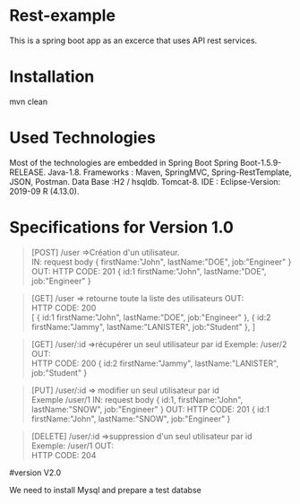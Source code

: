 # Rest-example
This is a spring boot app as an excerce that uses API rest services.
# Installation
mvn clean 

# Used Technologies
Most of the technologies are embedded in Spring Boot
Spring Boot-1.5.9-RELEASE.
Java-1.8.
Frameworks : Maven, SpringMVC, Spring-RestTemplate, JSON, Postman.
Data Base :H2 / hsqldb.
Tomcat-8.
IDE : Eclipse-Version: 2019-09 R (4.13.0).

# Specifications for Version 1.0
> [POST] /user 
=>Création d'un utilisateur.  
IN:
request body
{ 
firstName:"John",
lastName:"DOE",
job:"Engineer"
}
OUT:
HTTP CODE: 201
{ 
id:1
firstName:"John",
lastName:"DOE",
job:"Engineer"
}

>[GET] /user
=> retourne toute la liste des utilisateurs
OUT:    
HTTP CODE: 200  
[
{ 
id:1
firstName:"John",
lastName:"DOE",
job:"Engineer"
},
{ 
id:2
firstName:"Jammy",
lastName:"LANISTER",
job:"Student"
},
]

>[GET] /user/:id
  =>récupérer un seul utilisateur par id
Exemple: /user/2
 OUT:    
HTTP CODE: 200
{ 
id:2
firstName:"Jammy",
lastName:"LANISTER",
job:"Student"
}

>[PUT] /user/:id
=> modifier un seul utilisateur par id  
Exemple /user/1
IN:
request body
{ id:1,
firstName:"John",
lastName:"SNOW",
job:"Engineer"
}
OUT:
HTTP CODE: 201
{ 
id:1
firstName:"John",
lastName:"SNOW",
job:"Engineer"
}

>[DELETE] /user/:id
=>suppression d'un seul utilisateur par id  
Exemple: /user/1
 OUT:    
HTTP CODE: 204

#version V2.0

We need to install Mysql and prepare a test databse

